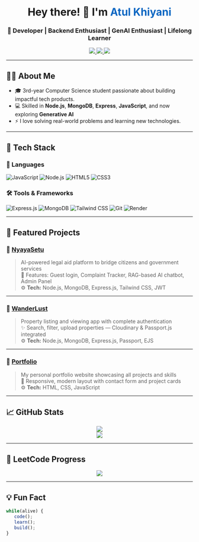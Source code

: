<h1 align="center">Hey there! 👋 I'm <span style="color:#0A66C2;">Atul Khiyani</span></h1>
<h3 align="center">🚀 Developer | Backend Enthusiast | GenAI Enthusiast | Lifelong Learner</h3>

<p align="center">
  <a href="https://www.linkedin.com/in/atul-khiyani-880b382a5/" target="_blank">
    <img src="https://img.shields.io/badge/LinkedIn-%230A66C2.svg?&style=for-the-badge&logo=linkedin&logoColor=white" />
  </a>
  <a href="mailto:atulkhiyani09@gmail.com">
    <img src="https://img.shields.io/badge/Gmail-D14836?style=for-the-badge&logo=gmail&logoColor=white" />
  </a>
  <a href="https://leetcode.com/u/atulkhiyani09/" target="_blank">
    <img src="https://img.shields.io/badge/LeetCode-%23FFA116.svg?style=for-the-badge&logo=leetcode&logoColor=black" />
  </a>
</p>

---

## 🧑‍💻 About Me

- 🎓 3rd-year Computer Science student passionate about building impactful tech products.
- 💻 Skilled in **Node.js**, **MongoDB**, **Express**, **JavaScript**, and now exploring **Generative AI**
- ⚡ I love solving real-world problems and learning new technologies.

---

## 🚀 Tech Stack

### 🧠 Languages
![JavaScript](https://img.shields.io/badge/-JavaScript-black?style=flat-square&logo=javascript)
![Node.js](https://img.shields.io/badge/-Node.js-339933?style=flat-square&logo=node.js&logoColor=white)
![HTML5](https://img.shields.io/badge/-HTML5-E34F26?style=flat-square&logo=html5&logoColor=white)
![CSS3](https://img.shields.io/badge/-CSS3-1572B6?style=flat-square&logo=css3)

### 🛠️ Tools & Frameworks
![Express.js](https://img.shields.io/badge/-Express-black?style=flat-square&logo=express)
![MongoDB](https://img.shields.io/badge/-MongoDB-47A248?style=flat-square&logo=mongodb&logoColor=white)
![Tailwind CSS](https://img.shields.io/badge/-Tailwind_CSS-38B2AC?style=flat-square&logo=tailwind-css)
![Git](https://img.shields.io/badge/-Git-F05032?style=flat-square&logo=git&logoColor=white)
![Render](https://img.shields.io/badge/-Render-1E90FF?style=flat-square&logo=render)

---

## 📌 Featured Projects

### 🔹 [NyayaSetu](https://github.com/Atulkhiyani0909/ByteVerse_NayaSetu)
> AI-powered legal aid platform to bridge citizens and government services  
> 🧠 Features: Guest login, Complaint Tracker, RAG-based AI chatbot, Admin Panel  
> ⚙️ **Tech:** Node.js, MongoDB, Express.js, Tailwind CSS, JWT

---

### 🔹 [WanderLust](https://github.com/Atulkhiyani0909/Wanderlust-project)
> Property listing and viewing app with complete authentication  
> ✨ Search, filter, upload properties — Cloudinary & Passport.js integrated  
> ⚙️ **Tech:** Node.js, MongoDB, Express.js, Passport, EJS

---

### 🔹 [Portfolio](https://github.com/Atulkhiyani0909/Portfolio)
> My personal portfolio website showcasing all projects and skills  
> 🧩 Responsive, modern layout with contact form and project cards  
> ⚙️ **Tech:** HTML, CSS, JavaScript

---

## 📈 GitHub Stats

<p align="center">
  <img src="https://github-readme-stats.vercel.app/api?username=Atulkhiyani0909&show_icons=true&theme=tokyonight&hide_border=true&border_radius=10" />
  <br />
  <img src="https://streak-stats.demolab.com?user=Atulkhiyani0909&theme=tokyonight&hide_border=true&border_radius=10" />
</p>

---

## 🔢 LeetCode Progress

<p align="center">
  <img src="https://leetcard.jacoblin.cool/atulkhiyani09?theme=dark&font=Fira%20Code&ext=contest" />
</p>

---

## 💡 Fun Fact

```js
while(alive) {
   code();
   learn();
   build();
}
